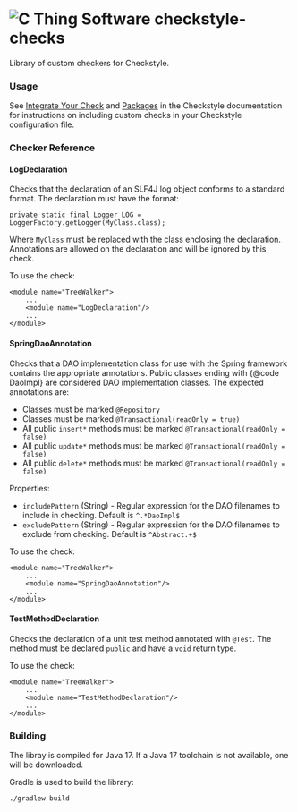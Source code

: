 # ![C Thing Software](https://www.cthing.com/branding/CThingSoftware-57x60.png "C Thing Software") checkstyle-checks
Library of custom checkers for Checkstyle.

### Usage
See [Integrate Your Check](https://checkstyle.sourceforge.io/writingchecks.html#Integrate_your_Check) and
[Packages](https://checkstyle.sourceforge.io/config.html#Packages) in the Checkstyle documentation for instructions
on including custom checks in your Checkstyle configuration file.

### Checker Reference

#### LogDeclaration
Checks that the declaration of an SLF4J log object conforms to a standard format. The declaration must have the format:
```
private static final Logger LOG = LoggerFactory.getLogger(MyClass.class);
```
Where `MyClass` must be replaced with the class enclosing the declaration. Annotations are allowed on the declaration and
will be ignored by this check.

To use the check:
```
<module name="TreeWalker">
    ...
    <module name="LogDeclaration"/>
    ...
</module>    
```

#### SpringDaoAnnotation
Checks that a DAO implementation class for use with the Spring framework contains the appropriate annotations. Public
classes ending with {@code DaoImpl} are considered DAO implementation classes. The expected annotations are:

* Classes must be marked `@Repository`
* Classes must be marked `@Transactional(readOnly = true)`
* All public `insert*` methods must be marked `@Transactional(readOnly = false)`
* All public `update*` methods must be marked `@Transactional(readOnly = false)`
* All public `delete*` methods must be marked `@Transactional(readOnly = false)`

Properties:
* `includePattern` (String) - Regular expression for the DAO filenames to include in checking. Default is `^.*DaoImpl$`
* `excludePattern` (String) - Regular expression for the DAO filenames to exclude from checking. Default is `^Abstract.+$`

To use the check:
```
<module name="TreeWalker">
    ...
    <module name="SpringDaoAnnotation"/>
    ...
</module>    
```

#### TestMethodDeclaration
Checks the declaration of a unit test method annotated with `@Test`. The method must be declared `public` and have a
`void` return type.

To use the check:
```
<module name="TreeWalker">
    ...
    <module name="TestMethodDeclaration"/>
    ...
</module>    
```

### Building
The libray is compiled for Java 17. If a Java 17 toolchain is not available, one will be downloaded.

Gradle is used to build the library:
```
./gradlew build
```
